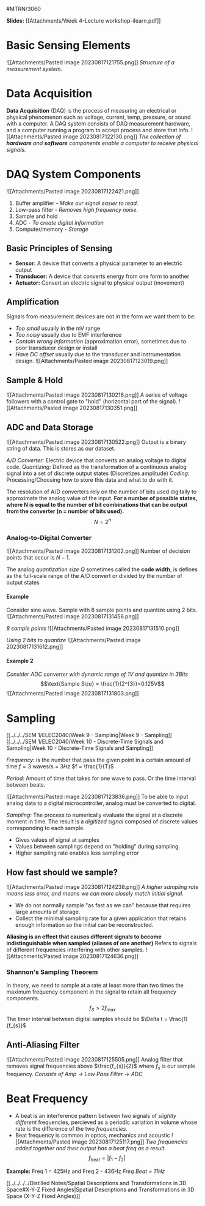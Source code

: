 #MTRN/3060 

**Slides:**
[[Attachments/Week 4-Lecture workshop-ilearn.pdf]]
# Basic Sensing Elements
![[Attachments/Pasted image 20230817121755.png]]
*Structure of a measurement system.*

# Data Acquisition
**Data Acquisition** (DAQ) is the process of measuring an electrical or physical phenomenon such as voltage, current, temp, pressure, or sound with a computer. A DAQ system consists of DAQ measurement hardware, and a computer running a program to accept process and store that info.
![[Attachments/Pasted image 20230817122130.png]]
*The collection of **hardware** and **software** components enable a computer to receive physical signals.*

# DAQ System Components
![[Attachments/Pasted image 20230817122421.png]]
1. Buffer amplifier - *Make our signal easier to read.*
2. Low-pass filter - *Removes high frequency noise.*
3. Sample and hold
4. ADC - *To create digital information*
5. Computer/memory - *Storage*
## Basic Principles of Sensing
- **Sensor:** A device that converts a physical parameter to an electric output
- **Transducer:** A device that converts energy from one form to another
- **Actuator:** Convert an electric signal to physical output (movement)

## Amplification
Signals from measurement devices are not in the form we want them to be:
- *Too small* usually in the mV range
- *Too noisy* usually due to EMF interference
- *Contain wrong information* (approximation error), sometimes due to poor transducer design or install
- *Have DC offset* usually due to the transducer and instrumentation design.
![[Attachments/Pasted image 20230817123019.png]]

## Sample & Hold
![[Attachments/Pasted image 20230817130216.png]]
A series of voltage followers with a control gate to "hold" (horizontal part of the signal).
![[Attachments/Pasted image 20230817130351.png]]

## ADC and Data Storage
![[Attachments/Pasted image 20230817130522.png]]
Output is a binary string of data. This is stores as our dataset.

*A/D Converter:* Electric device that converts an analog voltage to digital code.
*Quantizing:* Defined as the transformation of a continuous analog signal into a set of discrete output states (Discretizes amplitude)
*Coding:* Processing/Choosing how to store this data and what to do with it.

The resolution of A/D converters rely on the number of bits used digitally to approximate the analog value of the input.
**For a number of possible states, where N is equal to the number of bit combinations that can be output from the converter (n = number of bits used).**
$$N = 2^{n}$$

### Analog-to-Digital Converter
![[Attachments/Pasted image 20230817131202.png]]
Number of decision points that occur is $N-1$.

The analog *quantization size Q* sometimes called the **code width**, is defines as the full-scale range of the A/D convert or divided by the number of output states

#### Example
Consider sine wave. Sample with 8 sample points and quantize using 2 bits.
![[Attachments/Pasted image 20230817131456.png]]

*8 sample points*
![[Attachments/Pasted image 20230817131510.png]]

*Using 2 bits to quantize*
![[Attachments/Pasted image 20230817131612.png]]

#### Example 2
*Consider ADC converter with dynamic range of 1V and quantize in 3Bits*
$$\text{Sample Size} = \frac{1}{2^{3}}=0.125V$$
![[Attachments/Pasted image 20230817131803.png]]

# Sampling
[[../../../SEM 1/ELEC2040/Week 9 - Sampling|Week 9 - Sampling]]
[[../../../SEM 1/ELEC2040/Week 10 - Discrete-Time Signals and Sampling|Week 10 - Discrete-Time Signals and Sampling]]

*Frequency:* is the number that pass the given point in a certain amount of time $f = 3$ waves/s = $3Hz$
$f = \frac{1}{T}$

*Period:* Amount of time that takes for one wave to pass. Or the time interval between beats.

![[Attachments/Pasted image 20230817123836.png]]
To be able to input analog data to a digital microcontroller, analog must be converted to digital.

*Sampling:* The process to numerically evaluate the signal at a discrete moment in time. The result is a *digitized signal* composed of discrete values corresponding to each sample.

- Gives values of signal at samples
- Values between samplings depend on "holding" during sampling.
- Higher sampling rate enables less sampling error

## How fast should we sample?
![[Attachments/Pasted image 20230817124238.png]]
*A higher sampling rate means less error, and means we can more closely match initial signal.*
- We do not normally sample "as fast as we can" because that requires large amounts of storage.
- Collect the minimal sampling rate for a given application that retains enough information so the initial can be reconstructed.

**Aliasing is an effect that causes different signals to become indistinguishable when sampled (aliases of one another)**
Refers to signals of different frequencies interfering with other samples.
![[Attachments/Pasted image 20230817124636.png]]

### Shannon's Sampling Theorem
In theory, we need to sample at a rate at least more than two times the maximum frequency component in the signal to retain all frequency components.
$$f_{S}> 2f_{max}$$
The timer interval between digital samples should be $\Delta t = \frac{1}{f_{s}}$

## Anti-Aliasing Filter
![[Attachments/Pasted image 20230817125505.png]]
Analog filter that removes signal frequencies above $\frac{f_{s}}{2}$ where $f_{s}$ is our sample frequency.
*Consists of Amp -> Low Pass Filter -> ADC*

# Beat Frequency
- A beat is an interference pattern between two signals of *slightly different* frequencies, percieved as a periodic variation in volume whose rate is the difference of the two *frequencies.*
- Beat frequency is common in optics, mechanics and acoustic
![[Attachments/Pasted image 20230817125117.png]]
*Two frequencies added together and their output has a beat freq as a result.*
$$f_\text{beat} = |f_{1}-f_{2}|$$

**Example:**
Freq 1 = 425Hz and Freq 2 - 436Hz
*Freq Beat = 11Hz*

[[../../../../Distilled Notes/Spatial Descriptions and Transformations in 3D Space#X-Y-Z Fixed Angles|Spatial Descriptions and Transformations in 3D Space (X-Y-Z Fixed Angles)]]
